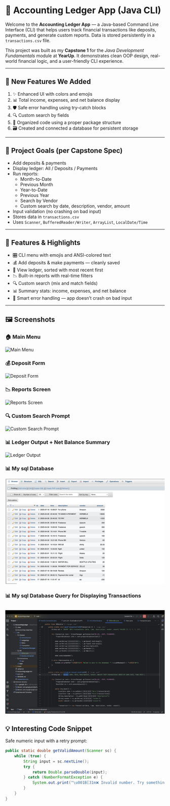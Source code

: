# 📘 Accounting Ledger App (Java CLI)

Welcome to the **Accounting Ledger App** — a Java-based Command Line Interface (CLI) that helps users track financial transactions like deposits, payments, and generate custom reports. Data is stored persistently in a `transactions.csv` file.

This project was built as my **Capstone 1** for the *Java Development Fundamentals* module at **YearUp**. It demonstrates clean OOP design, real-world financial logic, and a user-friendly CLI experience.

---

## 🚀 New Features We Added

1. ✨ Enhanced UI with colors and emojis  
2. 📊 Total income, expenses, and net balance display  
3. 🛡️ Safe error handling using try-catch blocks  
4. 🔍 Custom search by fields  
5. 📁 Organized code using a proper package structure  
6. 🗃️ Created and connected a database for persistent storage  

---

## 🎯 Project Goals (per Capstone Spec)

- Add deposits & payments  
- Display ledger: All / Deposits / Payments  
- Run reports:  
  - Month-to-Date  
  - Previous Month  
  - Year-to-Date  
  - Previous Year  
  - Search by Vendor  
  - Custom search by date, description, vendor, amount  
- Input validation (no crashing on bad input)  
- Stores data in `transactions.csv`  
- Uses `Scanner`, `BufferedReader/Writer`, `ArrayList`, `LocalDate/Time`  

---

## 🌟 Features & Highlights

- 🎛️ CLI menu with emojis and ANSI-colored text  
- 💰 Add deposits & make payments — cleanly saved  
- 📄 View ledger, sorted with most recent first  
- 📉 Built-in reports with real-time filters  
- 🔍 Custom search (mix and match fields)  
- 📊 Summary stats: income, expenses, and net balance  
- 🚫 Smart error handling — app doesn’t crash on bad input  

---

## 🖼️ Screenshots

### 🏠 Main Menu  
![Main Menu](https://github.com/user-attachments/assets/50e1ada7-0810-4e06-810e-6af444351d98)

### 💰 Deposit Form  
![Deposit Form](https://github.com/user-attachments/assets/b6cb1675-db66-4f93-8b64-e85e08bb061e)

### 📉 Reports Screen  
![Reports Screen](https://github.com/user-attachments/assets/5c8b7473-72d6-4cee-8cae-05c46315067f)

### 🔍 Custom Search Prompt  
![Custom Search Prompt](https://github.com/user-attachments/assets/70784b23-fa33-4af0-bf46-4bbc44ef90d4)

### 📊 Ledger Output + Net Balance Summary  
![Ledger Output](https://github.com/user-attachments/assets/1c0d073b-40ae-4162-bce4-b2170690de7d)

### 📊 My sql Database  
![Ledger Output](src/DbImage.png)

### 📊 My sql Database Query for Displaying Transactions
![Ledger Output](src/DbCode.png)
---

## 💡 Interesting Code Snippet

Safe numeric input with a retry prompt:
```java
public static double getValidAmount(Scanner sc) {
    while (true) {
        String input = sc.nextLine();
        try {
            return Double.parseDouble(input);
        } catch (NumberFormatException e) {
            System.out.print("\u001B[31m❌ Invalid number. Try something like 125.50 💡\u001B[0m\n💵 Enter amount again: ");
        }
    }
}
